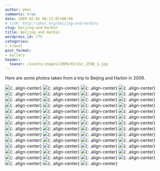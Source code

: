 ```yaml
---
author: phwl
comments: true
date: 2009-02-01 06:12:07+00:00
# link: http://phwl.org/beijing-and-harbin/
slug: beijing-and-harbin
title: Beijing and Harbin
wordpress_id: 775
categories:
- travel
post_format:
- Gallery
header:
  teaser: /assets/images/2009/02/dsc_2590_1.jpg
---
```


Here are some photos taken from a trip to Beijing and Harbin in 2009.

![](/assets/images/2009/02/dsc_2590_1.jpg){: .align-center}
![](/assets/images/2009/02/dsc_2619_1.jpg){: .align-center}
![](/assets/images/2009/02/dsc_2636_1.jpg){: .align-center}
![](/assets/images/2009/02/dsc_2669_1.jpg){: .align-center}
![](/assets/images/2009/02/dsc_2698_1.jpg){: .align-center}
![](/assets/images/2009/02/dsc_2711_1.jpg){: .align-center}
![](/assets/images/2009/02/dsc_2729_1.jpg){: .align-center}
![](/assets/images/2009/02/dsc_2738_1.jpg){: .align-center}
![](/assets/images/2009/02/dsc_2740_1.jpg){: .align-center}
![](/assets/images/2009/02/dsc_2855_1.jpg){: .align-center}
![](/assets/images/2009/02/dsc_2861_1.jpg){: .align-center}
![](/assets/images/2009/02/dsc_2884_1.jpg){: .align-center}
![](/assets/images/2009/02/dsc_2893_1.jpg){: .align-center}
![](/assets/images/2009/02/dsc_2909_1.jpg){: .align-center}
![](/assets/images/2009/02/dsc_2912_1.jpg){: .align-center}
![](/assets/images/2009/02/dsc_2945_1.jpg){: .align-center}
![](/assets/images/2009/02/dsc_2949_1.jpg){: .align-center}
![](/assets/images/2009/02/dsc_2962_1.jpg){: .align-center}
![](/assets/images/2009/02/dsc_2972_1.jpg){: .align-center}
![](/assets/images/2009/02/dsc_2991_1.jpg){: .align-center}
![](/assets/images/2009/02/dsc_3041_1.jpg){: .align-center}
![](/assets/images/2009/02/dsc_3047_1.jpg){: .align-center}
![](/assets/images/2009/02/dsc_3056_1.jpg){: .align-center}
![](/assets/images/2009/02/dsc_3057_1.jpg){: .align-center}
![](/assets/images/2009/02/dsc_3079_1.jpg){: .align-center}
![](/assets/images/2009/02/dsc_3084_1.jpg){: .align-center}
![](/assets/images/2009/02/dsc_3123_1.jpg){: .align-center}
![](/assets/images/2009/02/dsc_3191_1.jpg){: .align-center}
![](/assets/images/2009/02/dsc_3209_1.jpg){: .align-center}
![](/assets/images/2009/02/dsc_3237_1.jpg){: .align-center}
![](/assets/images/2009/02/dsc_3259_1.jpg){: .align-center}
![](/assets/images/2009/02/dsc_3293_1.jpg){: .align-center}
![](/assets/images/2009/02/dsc_3298.jpg){: .align-center}
![](/assets/images/2009/02/dsc_3300_1.jpg){: .align-center}
![](/assets/images/2009/02/dsc_3302_1.jpg){: .align-center}
![](/assets/images/2009/02/dsc_3323_1.jpg){: .align-center}
![](/assets/images/2009/02/dsc_3345_1.jpg){: .align-center}
![](/assets/images/2009/02/dsc_335x_1.jpg){: .align-center}
![](/assets/images/2009/02/dsc_3362_1.jpg){: .align-center}
![](/assets/images/2009/02/dsc_3363_1.jpg){: .align-center}
![](/assets/images/2009/02/dsc_3392_1.jpg){: .align-center}
![](/assets/images/2009/02/dsc_3472_1.jpg){: .align-center}
![](/assets/images/2009/02/dsc_3496_1.jpg){: .align-center}
![](/assets/images/2009/02/dsc_3515_1.jpg){: .align-center}
![](/assets/images/2009/02/dsc_3523_1.jpg){: .align-center}
![](/assets/images/2009/02/dsc_3548_1.jpg){: .align-center}
![](/assets/images/2009/02/dsc_3563_1.jpg){: .align-center}
![](/assets/images/2009/02/dsc_3571_1.jpg){: .align-center}
![](/assets/images/2009/02/dsc_3592_1.jpg){: .align-center}
![](/assets/images/2009/02/dsc_3593_1.jpg){: .align-center}
![](/assets/images/2009/02/dsc_3620_1.jpg){: .align-center}
![](/assets/images/2009/02/dsc_3636_1.jpg){: .align-center}
![](/assets/images/2009/02/dsc_3648_1.jpg){: .align-center}
![](/assets/images/2009/02/p1030585_1.jpg){: .align-center}
![](/assets/images/2009/02/p1030649_1.jpg){: .align-center}
